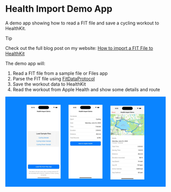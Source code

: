 # Health Import Demo App

A demo app showing how to read a FIT file and save a cycling workout to HealthKit.

> [!TIP]
> Check out the full blog post on my website: [How to import a FIT File to HealthKit](https://riveralabs.com/blog/how-to-import-a-fit-file-to-healthkit)

The demo app will:

1. Read a FIT file from a sample file or Files app
2. Parse the FIT file using [FitDataProtocol](https://github.com/FitnessKit/FitDataProtocol)
3. Save the workout data to HealthKit
4. Read the workout from Apple Health and show some details and route

![Demo Screenshot](screenshot.jpg)
